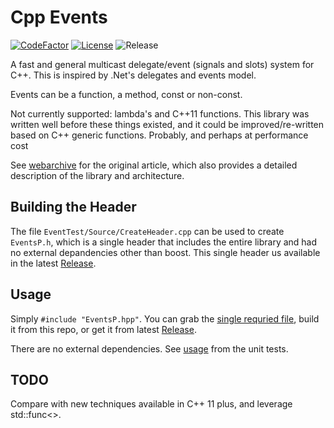 # Cpp Events

[![CodeFactor](https://www.codefactor.io/repository/github/cschladetsch/CppEvents/badge)](https://www.codefactor.io/repository/github/cschladetsch/CppEvents)
[![License](https://img.shields.io/github/license/cschladetsch/CppEvents.svg?label=License&maxAge=86400)](./LICENSE.txt)
![Release](https://img.shields.io/github/release/cschladetsch/CppEvents.svg?label=Release&maxAge=60)

A fast and general multicast delegate/event (signals and slots) system for C++. This is inspired by .Net's delegates and events model.

Events can be a function, a method, const or non-const.

Not currently supported: lambda's and C\+\+11 functions. This library was written well before these things existed, and it could be improved/re-written based on C++ generic functions. Probably, and perhaps at performance cost

See [webarchive](http://web.archive.org/web/20140719090331/http://www.altdev.co/2011/10/30/c-events/) for the original article, which also 
provides a detailed description of the library and architecture.

## Building the Header
The file `EventTest/Source/CreateHeader.cpp` can be used to create `EventsP.h`, which is a single header that includes the entire library and had no external depandencies other than boost. This single header us available in the latest [Release](https://github.com/cschladetsch/CppEvents/releases/tag/v2.6).

## Usage
Simply `#include "EventsP.hpp"`. You can grab the [single requried file](https://github.com/cschladetsch/CppEvents/blob/master/EventsP.hpp), build it from this repo, or get it from latest [Release](https://github.com/cschladetsch/CppEvents/releases/tag/v2.6).

There are no external dependencies. See [usage](EventTest/EventTest.cpp) from the unit tests.

## TODO
Compare with new techniques available in C++ 11 plus, and leverage std::func<>.
